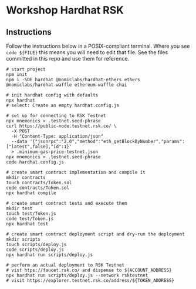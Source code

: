 # Workshop Hardhat RSK

## Instructions

Follow the instructions below in a POSIX-compliant terminal.
Where you see `code ${FILE}` this means you will need to edit that file.
See the files committed in this repo and use them for reference.

```shell
# start project
npm init
npm i -SDE hardhat @nomiclabs/hardhat-ethers ethers @nomiclabs/hardhat-waffle ethereum-waffle chai

# init hardhat config with defaults
npx hardhat
# select: Create an empty hardhat.config.js

# set up for connecting to RSK Testnet
npx mnemonics > .testnet.seed-phrase
curl https://public-node.testnet.rsk.co/ \
  -X POST 
  -H "Content-Type: application/json"
  --data '{"jsonrpc":"2.0","method":"eth_getBlockByNumber","params":["latest",false],"id":1}'
  > .minimum-gas-price-testnet.json
npx mnemonics > .testnet.seed-phrase
code hardhat.config.js

# create smart contract implementation and compile it
mkdir contracts
touch contracts/Token.sol
code contracts/Token.sol
npx hardhat compile

# create smart contract tests and execute them
mkdir test
touch test/Token.js
code test/Token.js
npx hardhat test

# create smart contract deployment script and dry-run the deployment
mkdir scripts
touch scripts/deploy.js
code scripts/deploy.js
npx hardhat run scripts/deploy.js

# perform an actual deployment to RSK Testnet
# vist htps://faucet.rsk.co/ and dispense to ${ACCOUNT_ADDRESS}
npx hardhat run scripts/deploy.js --network rsktestnet
# visit https://explorer.testnet.rsk.co/address/${TOKEN_ADDRESS}

```

